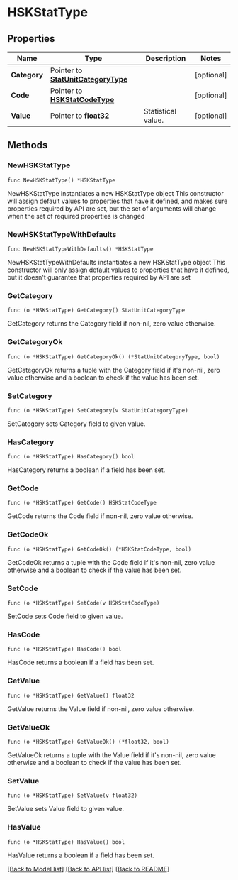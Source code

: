 # HSKStatType

## Properties

Name | Type | Description | Notes
------------ | ------------- | ------------- | -------------
**Category** | Pointer to [**StatUnitCategoryType**](StatUnitCategoryType.md) |  | [optional] 
**Code** | Pointer to [**HSKStatCodeType**](HSKStatCodeType.md) |  | [optional] 
**Value** | Pointer to **float32** | Statistical value. | [optional] 

## Methods

### NewHSKStatType

`func NewHSKStatType() *HSKStatType`

NewHSKStatType instantiates a new HSKStatType object
This constructor will assign default values to properties that have it defined,
and makes sure properties required by API are set, but the set of arguments
will change when the set of required properties is changed

### NewHSKStatTypeWithDefaults

`func NewHSKStatTypeWithDefaults() *HSKStatType`

NewHSKStatTypeWithDefaults instantiates a new HSKStatType object
This constructor will only assign default values to properties that have it defined,
but it doesn't guarantee that properties required by API are set

### GetCategory

`func (o *HSKStatType) GetCategory() StatUnitCategoryType`

GetCategory returns the Category field if non-nil, zero value otherwise.

### GetCategoryOk

`func (o *HSKStatType) GetCategoryOk() (*StatUnitCategoryType, bool)`

GetCategoryOk returns a tuple with the Category field if it's non-nil, zero value otherwise
and a boolean to check if the value has been set.

### SetCategory

`func (o *HSKStatType) SetCategory(v StatUnitCategoryType)`

SetCategory sets Category field to given value.

### HasCategory

`func (o *HSKStatType) HasCategory() bool`

HasCategory returns a boolean if a field has been set.

### GetCode

`func (o *HSKStatType) GetCode() HSKStatCodeType`

GetCode returns the Code field if non-nil, zero value otherwise.

### GetCodeOk

`func (o *HSKStatType) GetCodeOk() (*HSKStatCodeType, bool)`

GetCodeOk returns a tuple with the Code field if it's non-nil, zero value otherwise
and a boolean to check if the value has been set.

### SetCode

`func (o *HSKStatType) SetCode(v HSKStatCodeType)`

SetCode sets Code field to given value.

### HasCode

`func (o *HSKStatType) HasCode() bool`

HasCode returns a boolean if a field has been set.

### GetValue

`func (o *HSKStatType) GetValue() float32`

GetValue returns the Value field if non-nil, zero value otherwise.

### GetValueOk

`func (o *HSKStatType) GetValueOk() (*float32, bool)`

GetValueOk returns a tuple with the Value field if it's non-nil, zero value otherwise
and a boolean to check if the value has been set.

### SetValue

`func (o *HSKStatType) SetValue(v float32)`

SetValue sets Value field to given value.

### HasValue

`func (o *HSKStatType) HasValue() bool`

HasValue returns a boolean if a field has been set.


[[Back to Model list]](../README.md#documentation-for-models) [[Back to API list]](../README.md#documentation-for-api-endpoints) [[Back to README]](../README.md)


